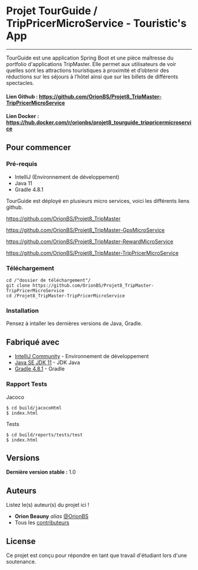 # Projet TourGuide / TripPricerMicroService - Touristic's App
***

TourGuide est une application Spring Boot et une pièce maîtresse du portfolio d'applications TripMaster. Elle permet aux utilisateurs de voir quelles sont les attractions touristiques à proximité et d’obtenir des réductions sur les séjours à l’hôtel ainsi que sur les billets de différents spectacles.
#### Lien Github : https://github.com/OrionBS/Projet8_TripMaster-TripPricerMicroService

#### Lien Docker : https://hub.docker.com/r/orionbs/projet8_tourguide_trippricermicroservice

## Pour commencer

### Pré-requis

- IntelliJ (Environnement de développement)
- Java 11
- Gradle 4.8.1

TourGuide est déployé en plusieurs micro services, voici les différents liens github.

https://github.com/OrionBS/Projet8_TripMaster

https://github.com/OrionBS/Projet8_TripMaster-GpsMicroService

https://github.com/OrionBS/Projet8_TripMaster-RewardMicroService

https://github.com/OrionBS/Projet8_TripMaster-TripPricerMicroService


### Téléchargement

```
cd /"dossier de téléchargement"/
git clone https://github.com/OrionBS/Projet8_TripMaster-TripPricerMicroService
cd /Projet8_TripMaster-TripPricerMicroService
```

### Installation

Pensez à intaller les dernières versions de Java, Gradle.

## Fabriqué avec

* [IntelliJ Community](https://www.jetbrains.com/idea/download/#section=windows) - Environnement de développement
* [Java SE JDK 11](https://www.oracle.com/java/technologies/javase-jdk11-downloads.html) - JDK Java
* [Gradle 4.8.1](https://gradle.org) - Gradle

### Rapport Tests

Jacoco

```
$ cd build/jacocoHtml
$ index.html
```

Tests

```
$ cd build/reports/tests/test
$ index.html
```

## Versions

**Dernière version stable :** 1.0

## Auteurs
Listez le(s) auteur(s) du projet ici !
* **Orion Beauny** _alias_ [@OrionBS](https://github.com/OrionBS)
* Tous les [contributeurs](https://github.com/OrionBS/Projet8_TripMaster/contributors)

## License

Ce projet est conçu pour répondre en tant que travail d'étudiant lors d'une soutenance.


